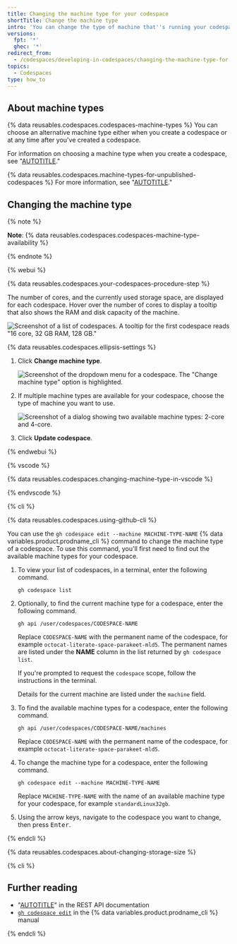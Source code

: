 ```yaml
---
title: Changing the machine type for your codespace
shortTitle: Change the machine type
intro: 'You can change the type of machine that''s running your codespace, so that you''re using resources appropriate for the work you''re doing.'
versions:
  fpt: '*'
  ghec: '*'
redirect_from:
  - /codespaces/developing-in-codespaces/changing-the-machine-type-for-your-codespace
topics:
  - Codespaces
type: how_to
---
```


## About machine types

{% data reusables.codespaces.codespaces-machine-types %} You can choose an alternative machine type either when you create a codespace or at any time after you've created a codespace.

For information on choosing a machine type when you create a codespace, see "[AUTOTITLE](/codespaces/developing-in-codespaces/creating-a-codespace-for-a-repository#creating-a-codespace-for-a-repository)."

{% data reusables.codespaces.machine-types-for-unpublished-codespaces %} For more information, see "[AUTOTITLE](/codespaces/developing-in-codespaces/creating-a-codespace-from-a-template)."

## Changing the machine type

{% note %}

**Note**: {% data reusables.codespaces.codespaces-machine-type-availability %}

{% endnote %}

{% webui %}

{% data reusables.codespaces.your-codespaces-procedure-step %}

   The number of cores, and the currently used storage space, are displayed for each codespace. Hover over the number of cores to display a tooltip that also shows the RAM and disk capacity of the machine.

   ![Screenshot of a list of codespaces. A tooltip for the first codespace reads "16 core, 32 GB RAM, 128 GB."](/assets/images/help/codespaces/your-codespaces-list.png)

{% data reusables.codespaces.ellipsis-settings %}
1. Click **Change machine type**.

   ![Screenshot of the dropdown menu for a codespace. The "Change machine type" option is highlighted.](/assets/images/help/codespaces/change-machine-type-menu-option.png)

1. If multiple machine types are available for your codespace, choose the type of machine you want to use.

   ![Screenshot of a dialog showing two available machine types: 2-core and 4-core.](/assets/images/help/codespaces/change-machine-type-choice.png)

1. Click **Update codespace**.

{% endwebui %}

{% vscode %}

{% data reusables.codespaces.changing-machine-type-in-vscode %}

{% endvscode %}

{% cli %}

{% data reusables.codespaces.using-github-cli %}

You can use the `gh codespace edit --machine MACHINE-TYPE-NAME` {% data variables.product.prodname_cli %} command to change the machine type of a codespace. To use this command, you'll first need to find out the available machine types for your codespace.

1. To view your list of codespaces, in a terminal, enter the following command.

   ```shell
   gh codespace list
   ```

1. Optionally, to find the current machine type for a codespace, enter the following command.

   ```shell
   gh api /user/codespaces/CODESPACE-NAME
   ```

   Replace `CODESPACE-NAME` with the permanent name of the codespace, for example `octocat-literate-space-parakeet-mld5`. The permanent names are listed under the **NAME** column in the list returned by `gh codespace list`.

   If you're prompted to request the `codespace` scope, follow the instructions in the terminal.

   Details for the current machine are listed under the `machine` field.
1. To find the available machine types for a codespace, enter the following command.

   ```shell
   gh api /user/codespaces/CODESPACE-NAME/machines
   ```

   Replace `CODESPACE-NAME` with the permanent name of the codespace, for example `octocat-literate-space-parakeet-mld5`.
1. To change the machine type for a codespace, enter the following command.

   ```shell
   gh codespace edit --machine MACHINE-TYPE-NAME
   ```

   Replace `MACHINE-TYPE-NAME` with the name of an available machine type for your codespace, for example `standardLinux32gb`.
1. Using the arrow keys, navigate to the codespace you want to change, then press <kbd>Enter</kbd>.

{% endcli %}

{% data reusables.codespaces.about-changing-storage-size %}

{% cli %}

## Further reading

- "[AUTOTITLE](/rest/codespaces/machines)" in the REST API documentation
- [`gh codespace edit`](https://cli.github.com/manual/gh_codespace_edit) in the {% data variables.product.prodname_cli %} manual

{% endcli %}
